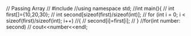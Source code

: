 // Passing  Array
// #include <iostream>
//using namespace std;
//int main(){
  //   int first[]={10,20,30};
  //   int second[sizeof(first)/sizeof(int)];
    // for (int i = 0; i < sizeof(first)/sizeof(int); i++)
     //{
       //   second[i]=first[i];
    // }
     //for(int number: second)
    // cout<<number<<endl;
